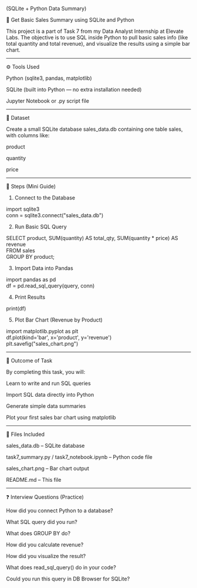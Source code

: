 (SQLite + Python Data Summary)

🧮 Get Basic Sales Summary using SQLite and Python

This project is a part of Task 7 from my Data Analyst Internship at Elevate Labs. The objective is to use SQL inside Python to pull basic sales info (like total quantity and total revenue), and visualize the results using a simple bar chart.


---

⚙️ Tools Used

Python (sqlite3, pandas, matplotlib)

SQLite (built into Python — no extra installation needed)

Jupyter Notebook or .py script file



---

📂 Dataset

Create a small SQLite database sales_data.db containing one table sales, with columns like:

product

quantity

price



---

📌 Steps (Mini Guide)

1. Connect to the Database

import sqlite3  
conn = sqlite3.connect("sales_data.db")


2. Run Basic SQL Query

SELECT product, SUM(quantity) AS total_qty, SUM(quantity * price) AS revenue  
FROM sales  
GROUP BY product;


3. Import Data into Pandas

import pandas as pd  
df = pd.read_sql_query(query, conn)


4. Print Results

print(df)


5. Plot Bar Chart (Revenue by Product)

import matplotlib.pyplot as plt  
df.plot(kind='bar', x='product', y='revenue')  
plt.savefig("sales_chart.png")




---

🎯 Outcome of Task

By completing this task, you will:

Learn to write and run SQL queries

Import SQL data directly into Python

Generate simple data summaries

Plot your first sales bar chart using matplotlib



---

📁 Files Included

sales_data.db – SQLite database

task7_summary.py / task7_notebook.ipynb – Python code file

sales_chart.png – Bar chart output

README.md – This file



---

❓ Interview Questions (Practice)

How did you connect Python to a database?

What SQL query did you run?

What does GROUP BY do?

How did you calculate revenue?

How did you visualize the result?

What does read_sql_query() do in your code?

Could you run this query in DB Browser for SQLite?
